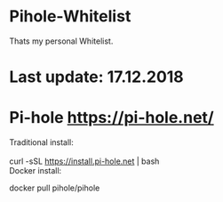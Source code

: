 # Pihole-Whitelist

Thats my personal Whitelist.


# Last update: 17.12.2018


# Pi-hole  https://pi-hole.net/

Traditional install:<br>
<br>
curl -sSL https://install.pi-hole.net | bash
<br>
Docker install:<br>

docker pull pihole/pihole
